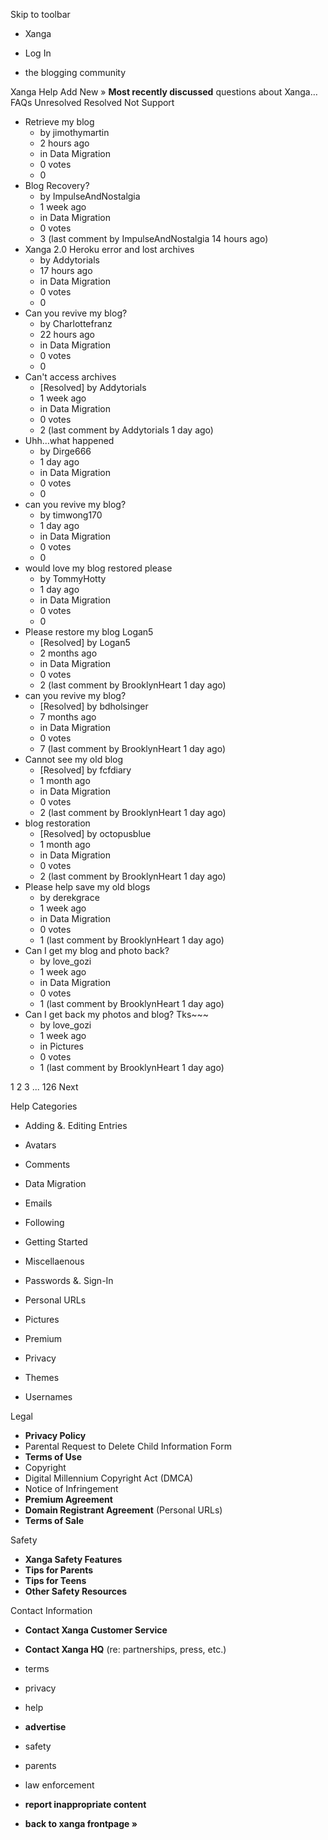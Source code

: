 Skip to toolbar

*   Xanga

*   Log In

*   the blogging community

Xanga Help Add New » **Most recently discussed** questions about Xanga… FAQs Unresolved Resolved Not Support

*   Retrieve my blog
    *   by jimothymartin
    *   2 hours ago
    *   in Data Migration
    *   0 votes
    *   0
*   Blog Recovery?
    *   by ImpulseAndNostalgia
    *   1 week ago
    *   in Data Migration
    *   0 votes
    *   3 (last comment by ImpulseAndNostalgia 14 hours ago)
*   Xanga 2.0 Heroku error and lost archives
    *   by Addytorials
    *   17 hours ago
    *   in Data Migration
    *   0 votes
    *   0
*   Can you revive my blog?
    *   by Charlottefranz
    *   22 hours ago
    *   in Data Migration
    *   0 votes
    *   0
*   Can't access archives
    *   \[Resolved\] by Addytorials
    *   1 week ago
    *   in Data Migration
    *   0 votes
    *   2 (last comment by Addytorials 1 day ago)
*   Uhh...what happened
    *   by Dirge666
    *   1 day ago
    *   in Data Migration
    *   0 votes
    *   0
*   can you revive my blog?
    *   by timwong170
    *   1 day ago
    *   in Data Migration
    *   0 votes
    *   0
*   would love my blog restored please
    *   by TommyHotty
    *   1 day ago
    *   in Data Migration
    *   0 votes
    *   0
*   Please restore my blog Logan5
    *   \[Resolved\] by Logan5
    *   2 months ago
    *   in Data Migration
    *   0 votes
    *   2 (last comment by BrooklynHeart 1 day ago)
*   can you revive my blog?
    *   \[Resolved\] by bdholsinger
    *   7 months ago
    *   in Data Migration
    *   0 votes
    *   7 (last comment by BrooklynHeart 1 day ago)
*   Cannot see my old blog
    *   \[Resolved\] by fcfdiary
    *   1 month ago
    *   in Data Migration
    *   0 votes
    *   2 (last comment by BrooklynHeart 1 day ago)
*   blog restoration
    *   \[Resolved\] by octopusblue
    *   1 month ago
    *   in Data Migration
    *   0 votes
    *   2 (last comment by BrooklynHeart 1 day ago)
*   Please help save my old blogs
    *   by derekgrace
    *   1 week ago
    *   in Data Migration
    *   0 votes
    *   1 (last comment by BrooklynHeart 1 day ago)
*   Can I get my blog and photo back?
    *   by love\_gozi
    *   1 week ago
    *   in Data Migration
    *   0 votes
    *   1 (last comment by BrooklynHeart 1 day ago)
*   Can I get back my photos and blog? Tks~~~
    *   by love\_gozi
    *   1 week ago
    *   in Pictures
    *   0 votes
    *   1 (last comment by BrooklynHeart 1 day ago)

1 2 3 ... 126 Next

Help Categories

*   Adding &. Editing Entries
*   Avatars
*   Comments
*   Data Migration
*   Emails
*   Following
*   Getting Started
*   Miscellaenous

*   Passwords &. Sign-In
*   Personal URLs
*   Pictures
*   Premium
*   Privacy
*   Themes
*   Usernames

Legal

*   **Privacy Policy**
*   Parental Request to Delete Child Information Form
*   **Terms of Use**
*   Copyright
*   Digital Millennium Copyright Act (DMCA)
*   Notice of Infringement
*   **Premium Agreement**
*   **Domain Registrant Agreement** (Personal URLs)
*   **Terms of Sale**

Safety

*   **Xanga Safety Features**
*   **Tips for Parents**
*   **Tips for Teens**
*   **Other Safety Resources**

Contact Information

*   **Contact Xanga Customer Service**
*   **Contact Xanga HQ** (re: partnerships, press, etc.)

*   terms
*   privacy
*   help
*   **advertise**

*   safety
*   parents
*   law enforcement
*   **report inappropriate content**

*   **back to xanga frontpage »**